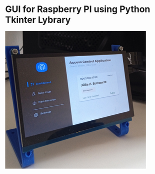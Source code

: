 <h1>GUI for Raspberry PI using Python Tkinter Lybrary</h1>
<img src="https://github.com/juliazschwartz/GUI_Raspberry_Tkinter/blob/main/tela.jpg" width="450"></img>
